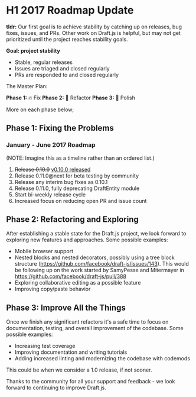 # H1 2017 Roadmap Update

**tldr:** Our first goal is to achieve stability by catching up on releases, bug fixes, issues, and PRs. Other work on Draft.js is helpful, but may not get prioritized until the project reaches stability goals.

**Goal: project stability**

* Stable, regular releases
* Issues are triaged and closed regularly
* PRs are responded to and closed regularly

The Master Plan:

**Phase 1:** 🔥 Fix
**Phase 2:** 🔧  Refactor
**Phase 3:** 💅  Polish

More on each phase below;

## Phase 1: Fixing the Problems

### January - June 2017 Roadmap

(NOTE: Imagine this as a timeline rather than an ordered list.)
1. ~~Release 0.10.0~~ [v0.10.0 released](https://github.com/facebook/draft-js/releases/tag/v0.10.0)
2. Release 0.11.0@next for beta testing by community
3. Release any interim bug fixes as 0.10.1
4. Release 0.11.0, fully deprecating DraftEntity module
5. Start bi-weekly release cycle
6. Increased focus on reducing open PR and issue count

## Phase 2: Refactoring and Exploring

After establishing a stable state for the Draft.js project, we look forward to exploring new features and approaches. Some possible examples:

* Mobile browser support
* Nested blocks and nested decorators, possibly using a tree block structure (https://github.com/facebook/draft-js/issues/143). This would be following up on the work started by SamyPesse and Mitermayer in https://github.com/facebook/draft-js/pull/388
* Exploring collaborative editing as a possible feature
* Improving copy/paste behavior

## Phase 3: Improve All the Things

Once we finish any significant refactors it's a safe time to focus on documentation, testing, and overall improvement of the codebase. Some possible examples:

* Increasing test coverage
* Improving documentation and writing tutorials
* Adding increased linting and modernizing the codebase with codemods

This could be when we consider a 1.0 release, if not sooner.

Thanks to the community for all your support and feedback - we look forward to
continuing to improve Draft.js.

